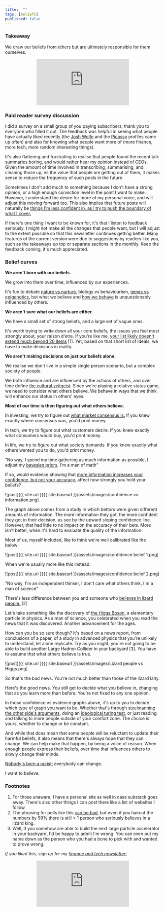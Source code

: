```yaml
---
title:  ""  
tags: [beliefs]
published: false
---
```


### Takeaway

We draw our beliefs from others but are ultimately responsible for them ourselves.

<style>
      .iframe-container {
        overflow: hidden;        
        padding-top: 50%; <!-- Calculated from the aspect ration of the content (in case of 16:9 it is 9/16= 0.5625) -->
        position: relative;
      }
      .iframe-container iframe { 
         border: 0;
         height: 100%; <!-- Finally, width and height are set to 100% so the iframe takes up 100% of the containers space. -->
         left: 0;
         position: absolute;
         top: 0;
         width: 100%;
         display: block;
         margin: 0 auto; <!-- center image -->
      }
      <!-- 4x3 Aspect Ratio -->
      .iframe-container-4x3 {
        padding-top: 75%;
      }
</style> 

<div class="iframe-container-4x3">
  <p align="center"><iframe src="https://avoidboringpeople.substack.com/embed" frameborder="0" scrolling="no"> </iframe></p>
</div>

### Paid reader survey discussion

I did a survey on a small group of you paying subscribers; thank you to everyone who filled it out. The feedback was helpful in seeing what people have actually liked recently (the [Josh Wolfe](https://avoidboringpeople.substack.com/p/authentic-contrarians-vs-consensus "Josh") and the [Picasso](https://avoidboringpeople.substack.com/p/picassos-new-painting-perspectives "Picasso") profiles came up often) and also for knowing what people want more of (more finance, more tech, more random interesting things). 

It's also flattering and frustrating to realise that people found the recent talk summaries boring, and would rather hear my opinion instead of CEOs. Given the amount of time involved in transcribing, summarising, and cleaning those up, vs the value that people are getting out of them, it makes sense to reduce the frequency of such posts in the future.

Sometimes I don't add much to something because I don't have a strong opinion, or a high enough conviction level in the point I want to make. However, I understand the desire for more of my personal voice, and will adjust this moving forward too. This also implies that future posts will naturally be [things I'm less confident in, as I try to push the boundary of what I cover.](https://devonzuegel.com/post/epistemic-statuses-are-lazy-and-that-is-a-good-thing "status")

If there's one thing I want to be known for, it's that I listen to feedback seriously. I might not make all the changes that people want, but I will adjust to the extent possible so that this newsletter continues getting better. Many features of the current version were due to suggestions by readers like you, such as the takeaways up top or separate sections in the monthly. Keep the feedback coming, it's much appreciated. 

### Belief curves

**We aren't born with our beliefs.**

We grow into them over time, influenced by our experiences. 

It's fun to debate [nature vs nurture](https://www.simplypsychology.org/naturevsnurture.html "nature"), biology vs behaviourism, [genes vs epigenetics](https://www.whatisepigenetics.com/what-is-epigenetics/ "epigenetics"), but what we believe and [how we behave](https://www.amazon.com/dp/0143110918/ref=dp-kindle-redirect?_encoding=UTF8&btkr=1 "behave") is unquestionably influenced by others.

**We aren't sure what our beliefs are either.**

We have a small set of strong beliefs, and a large set of vague ones.

It's worth trying to write down all your core beliefs, the issues you feel most strongly about, your raison d'etre. If you're like me, [your list likely doesn't extend much beyond 20 items](https://www.leonlinsx.com/about-me/ "me") \[1\]. Yet, based on that short list of ideals, we have to make decisions in reality.

**We aren't making decisions on just our beliefs alone.**

We realise we don't live in a simple single person scenario, but a complex society of people.

We both influence and are influenced by the actions of others, and over time define [the cultural zeitgeist](https://en.wikipedia.org/wiki/Zeitgeist "zeit"). Since we're playing a relative status game, we need to consider what others believe. We behave in ways that we think will enhance our status in others' eyes. 

**Most of our time is then figuring out what others believe.**

In investing, we try to figure out [what market consensus is.](https://avoidboringpeople.substack.com/p/relatively-speaking-the-billionaire?r=1b9e6&utm_campaign=post&utm_medium=web&utm_source=copy "cons") If you knew exactly where consensus was, you'd print money.

In tech, we try to figure out what customers desire. If you knew exactly what consumers would buy, you'd print money.

In life, we try to figure out what society demands. If you knew exactly what others wanted you to do, you'd print money.

"No way, I spend my time gathering as much information as possible, I adjust my [bayesian priors,](https://en.wikipedia.org/wiki/Prior_probability "bayes") I'm a man of math"

If so, would evidence showing that [more information increases your confidence, but not your accuracy,](https://scholarsbank.uoregon.edu/xmlui/bitstream/handle/1794/23607/928.pdf?sequence=3&isAllowed=y "confidence") affect how strongly you hold your beliefs? 

![post]({{ site.url }}{{ site.baseurl }}/assets/images/confidence vs information.png)

The graph above comes from a study in which bettors were given different amounts of information. The more information they got, the more confident they got in their decision, as see by the upward sloping confidence line. However, that had little to no impact on the accuracy of their bets. More isn't better, when it's hard to evaluate the quality of the information.

Most of us, myself included, like to think we're well calibrated like the below:

![post]({{ site.url }}{{ site.baseurl }}/assets/images/confidence belief 1.png)	

When we're usually more like this instead:

![post]({{ site.url }}{{ site.baseurl }}/assets/images/confidence belief 2.png)

"No way, I'm an independent thinker, I don't care what others think, I'm a man of science"

There's less difference between you and someone who [believes in lizard people.](https://en.wikipedia.org/wiki/Reptilian_conspiracy_theory "lizards") \[2\] 

Let's take something like the discovery of [the Higgs Boson](https://home.cern/science/physics/higgs-boson "Higgs"), a elementary particle in physics. As a man of science, you celebrated when you read the news that it was discovered. Another advancement for the ages.

How can you be so sure though? It's based on a news report, from conclusions of a paper, of a study in advanced physics that you're unlikely to understand, let alone replicate. Try as you might, you're not going to be able to build another Large Hadron Collider in your backyard \[3\]. You have to assume that what others believe is true.  

![post]({{ site.url }}{{ site.baseurl }}/assets/images/Lizard people vs Higgs.png)

So that's the bad news. You're not much better than those of the lizard laity.

Here's the good news. You still get to decide what you believe in, changing that as you learn more than before. You're not fixed to any one opinion.

In those confidence vs evidence graphs above, it's up to you to decide which type of graph you want to be. Whether that's through [steelmanning the other side's arguments](https://www.theatlantic.com/politics/archive/2017/06/the-highest-form-of-disagreement/531597/ "steelman"), doing an [ideological turing test](https://www.econlib.org/archives/2011/06/the_ideological.html "test"), or just reading and talking to more people outside of your comfort zone. The choice is yours, whether to change or be constant.

And while that does mean that some people will be reluctant to update their harmful beliefs, it also means that there's always hope that they can change. We can help make that happen, by being a voice of reason. When enough people express their beliefs, over time that influences others to slowly change their minds.

[Nobody's born a racist;](https://www.youtube.com/watch?v=4QJIu15VjQg&feature=youtu.be&t=243 "racist") everybody can change. 

I want to believe.

### Footnotes

1. For those unaware, I have a personal site as well in case substack goes away. There's also other things I can post there like a list of websites I follow.
2. The phrasing for polls like this [can be bad](https://slatestarcodex.com/2020/05/28/bush-did-north-dakota/ "poll"), but even if you haircut the numbers by 99% there is still > 1 person who seriously believes in a lizard king.
3. Well, if you somehow are able to build the next large particle accelerator in your backyard, I'd be happy to admit I'm wrong. You can even put my name down as the person who you had a bone to pick with and wanted to prove wrong.

*If you liked this, sign up for my [finance and tech newsletter:](https://avoidboringpeople.substack.com/ "ABP")*

<div class="iframe-container-4x3">
  <p align="center"><iframe src="https://avoidboringpeople.substack.com/embed" frameborder="0" scrolling="no"> </iframe></p>
</div>
